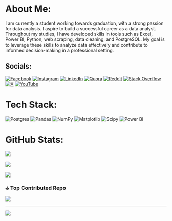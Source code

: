 # About Me:
I am currently a student working towards graduation, with a strong passion for data analysis. I aspire to build a successful career as a data analyst. Throughout my studies, I have developed skills in tools such as Excel, Power BI, Python, web scraping, data cleaning, and PostgreSQL. My goal is to leverage these skills to analyze data effectively and contribute to informed decision-making in a professional setting.


## Socials:
[![Facebook](https://img.shields.io/badge/Facebook-%231877F2.svg?logo=Facebook&logoColor=white)](https://facebook.com/Farhxnn) [![Instagram](https://img.shields.io/badge/Instagram-%23E4405F.svg?logo=Instagram&logoColor=white)](https://instagram.com/farhxn.py) [![LinkedIn](https://img.shields.io/badge/LinkedIn-%230077B5.svg?logo=linkedin&logoColor=white)](https://linkedin.com/in/thissidefarhan) [![Quora](https://img.shields.io/badge/Quora-%23B92B27.svg?logo=Quora&logoColor=white)](https://quora.com/profile/Farhan-Khan-8920) [![Reddit](https://img.shields.io/badge/Reddit-%23FF4500.svg?logo=Reddit&logoColor=white)](https://reddit.com/user/Confectiohan) [![Stack Overflow](https://img.shields.io/badge/-Stackoverflow-FE7A16?logo=stack-overflow&logoColor=white)](https://stackoverflow.com/users/27254580) [![X](https://img.shields.io/badge/X-black.svg?logo=X&logoColor=white)](https://x.com/FarhanK96964) [![YouTube](https://img.shields.io/badge/YouTube-%23FF0000.svg?logo=YouTube&logoColor=white)](https://youtube.com/@fxrhxnbro) 

# Tech Stack:
![Postgres](https://img.shields.io/badge/postgres-%23316192.svg?style=flat&logo=postgresql&logoColor=white) ![Pandas](https://img.shields.io/badge/pandas-%23150458.svg?style=flat&logo=pandas&logoColor=white) ![NumPy](https://img.shields.io/badge/numpy-%23013243.svg?style=flat&logo=numpy&logoColor=white) ![Matplotlib](https://img.shields.io/badge/Matplotlib-%23ffffff.svg?style=flat&logo=Matplotlib&logoColor=black) ![Scipy](https://img.shields.io/badge/SciPy-%230C55A5.svg?style=flat&logo=scipy&logoColor=%white) ![Power Bi](https://img.shields.io/badge/power_bi-F2C811?style=flat&logo=powerbi&logoColor=black)

# GitHub Stats:
![](https://github-readme-stats.vercel.app/api?username=farhxnn&theme=dark&hide_border=false&include_all_commits=false&count_private=false)<br/><br/>
![](https://github-readme-streak-stats.herokuapp.com/?user=farhxnn&theme=dark&hide_border=false)<br/><br/>
![](https://github-readme-stats.vercel.app/api/top-langs/?username=farhxnn&theme=dark&hide_border=false&include_all_commits=false&count_private=false&layout=compact)

<!-- ## 🏆 GitHub Trophies
![](https://github-profile-trophy.vercel.app/?username=farhxnn&theme=transparent&no-frame=true&no-bg=false&margin-w=4)*/

/*### ✍️ Random Dev Quote
![](https://quotes-github-readme.vercel.app/api?type=vetical&theme=light)*/
-->
### 🔝 Top Contributed Repo
![](https://github-contributor-stats.vercel.app/api?username=farhxnn&limit=5&theme=transparent&combine_all_yearly_contributions=true)

---
[![](https://visitcount.itsvg.in/api?id=farhxnn&icon=10&color=12)](https://visitcount.itsvg.in)

<!-- Proudly created with GPRM ( https://gprm.itsvg.in ) -->
